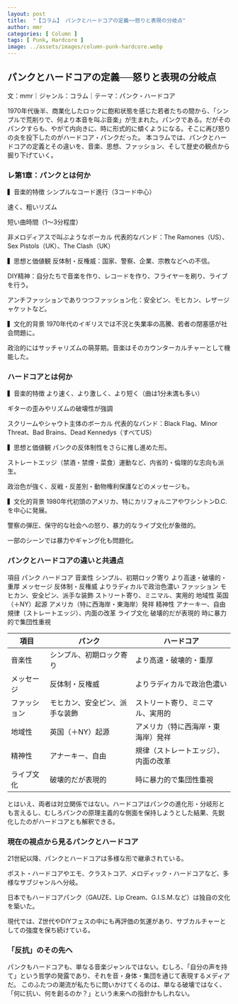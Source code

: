 ```yaml
---
layout: post
title:  "【コラム】 パンクとハードコアの定義──怒りと表現の分岐点"
author: mmr
categories: [ Column ]
tags: [ Punk, Hardcore ]
image: ../assets/images/column-punk-hardcore.webp
---
```


## パンクとハードコアの定義──怒りと表現の分岐点

文：mmr｜ジャンル：コラム｜テーマ：パンク・ハードコア

1970年代後半、商業化したロックに飽和状態を感じた若者たちの間から、「シンプルで荒削りで、何より本音を叫ぶ音楽」が生まれた。パンクである。だがそのパンクすらも、やがて内向きに、時に形式的に傾くようになる。そこに再び怒りの炎を投下したのがハードコア・パンクだった。
本コラムでは、パンクとハードコアの定義とその違いを、音楽、思想、ファッション、そして歴史の観点から掘り下げていく。

### レ第1章：パンクとは何か

▍音楽的特徴
シンプルなコード進行（3コード中心）

速く、粗いリズム

短い曲時間（1〜3分程度）

非メロディアスで叫ぶようなボーカル
代表的なバンド：The Ramones（US）、Sex Pistols（UK）、The Clash（UK）

▍思想と価値観
反体制・反権威：国家、警察、企業、宗教などへの不信。

DIY精神：自分たちで音楽を作り、レコードを作り、フライヤーを刷り、ライブを行う。

アンチファッションでありつつファッション化：安全ピン、モヒカン、レザージャケットなど。

▍文化的背景
1970年代のイギリスでは不況と失業率の高騰、若者の閉塞感が社会問題に。

政治的にはサッチャリズムの萌芽期。音楽はそのカウンターカルチャーとして機能した。

### ハードコアとは何か

▍音楽的特徴
より速く、より激しく、より短く（曲は1分未満も多い）

ギターの歪みやリズムの破壊性が強調

スクリームやシャウト主体のボーカル
代表的なバンド：Black Flag、Minor Threat、Bad Brains、Dead Kennedys（すべてUS）

▍思想と価値観
パンクの反体制性をさらに推し進めた形。

ストレートエッジ（禁酒・禁煙・菜食）運動など、内省的・倫理的な志向も派生。

政治色が強く、反戦・反差別・動物権利保護などのメッセージも。

▍文化的背景
1980年代初頭のアメリカ、特にカリフォルニアやワシントンD.C.を中心に発展。

警察の弾圧、保守的な社会への怒り、暴力的なライブ文化が象徴的。

一部のシーンでは暴力やギャング化も問題化。

### パンクとハードコアの違いと共通点

項目  パンク ハードコア
音楽性 シンプル、初期ロック寄り  より高速・破壊的・重厚
メッセージ 反体制・反権威 よりラディカルで政治色濃い
ファッション  モヒカン、安全ピン、派手な装飾 ストリート寄り、ミニマル、実用的
地域性 英国（＋NY）起源 アメリカ（特に西海岸・東海岸）発祥
精神性 アナーキー、自由  規律（ストレートエッジ）、内面の改革
ライブ文化 破壊的だが表現的  時に暴力的で集団性重視
<div class="table-border">
<table>
  <thead>
    <tr>
      <th>項目</th>
      <th>パンク</th>
      <th>ハードコア</th>
    </tr>
  </thead>
  <tbody>
    <tr>
      <td>音楽性</td>
      <td>シンプル、初期ロック寄り</td>
      <td>より高速・破壊的・重厚</td>
    </tr>
    <tr>
      <td>メッセージ</td>
      <td>反体制・反権威</td>
      <td>よりラディカルで政治色濃い</td>
    </tr>
    <tr>
      <td>ファッション</td>
      <td>モヒカン、安全ピン、派手な装飾</td>
      <td>ストリート寄り、ミニマル、実用的</td>
    </tr>
    <tr>
      <td>地域性</td>
      <td>英国（＋NY）起源</td>
      <td>アメリカ（特に西海岸・東海岸）発祥</td>
    </tr>
    <tr>
      <td>精神性</td>
      <td>アナーキー、自由</td>
      <td>規律（ストレートエッジ）、内面の改革</td>
    </tr>
    <tr>
      <td>ライブ文化</td>
      <td>破壊的だが表現的</td>
      <td>時に暴力的で集団性重視</td>
    </tr>
  </tbody>
</table>
</div>

とはいえ、両者は対立関係ではない。ハードコアはパンクの進化形・分岐形とも言えるし、むしろパンクの原理主義的な側面を保持しようとした結果、先鋭化したのがハードコアとも解釈できる。

### 現在の視点から見るパンクとハードコア

21世紀以降、パンクとハードコアは多様な形で継承されている。

ポスト・ハードコアやエモ、クラストコア、メロディック・ハードコアなど、多様なサブジャンルへ分岐。

日本でもハードコアパンク（GAUZE、Lip Cream、G.I.S.M.など）は独自の文化を築いた。

現代では、Z世代やDIYフェスの中にも再評価の気運があり、サブカルチャーとしての強度を保ち続けている。

### 「反抗」のその先へ

パンクもハードコアも、単なる音楽ジャンルではない。むしろ、「自分の声を持て」という哲学の発露であり、それを音・身体・集団を通じて表現するメディアだ。
このふたつの潮流が私たちに問いかけてくるのは、単なる破壊ではなく、「何に抗い、何を創るのか？」という未来への指針かもしれない。


